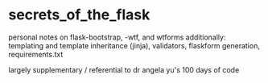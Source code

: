 # secrets_of_the_flask
personal notes on flask-bootstrap, -wtf, and wtforms
additionally:  templating and template inheritance (jinja), validators, flaskform generation, requirements.txt

largely supplementary / referential to dr angela yu's 100 days of code 
